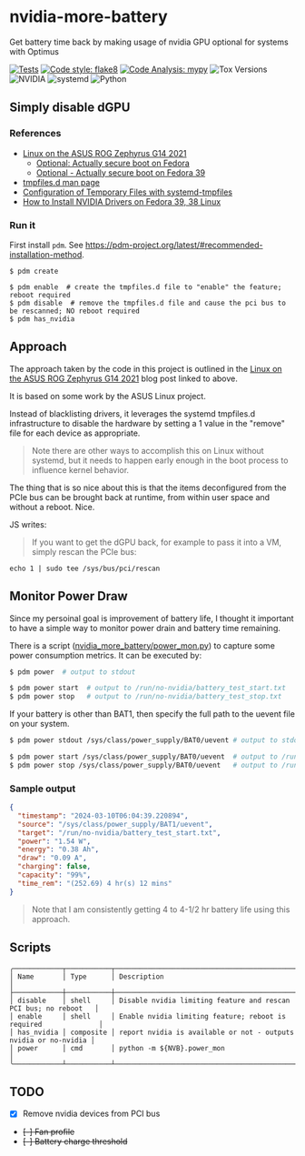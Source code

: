 # nvidia-more-battery
Get battery time back by making usage of nvidia GPU optional for systems with Optimus

[![Tests](https://github.com/klmcwhirter/nvidia-more-battery/actions/workflows/tests.yml/badge.svg)](https://github.com/klmcwhirter/nvidia-more-battery/actions/)
[![Code style: flake8](https://img.shields.io/badge/code%20style-flake8-green.svg)](https://github.com/pycqa/flake8)
[![Code Analysis: mypy](https://img.shields.io/badge/code%20analysis-mypy-blue.svg)](https://github.com/python/mypy)
![Tox Versions](https://img.shields.io/badge/tox-v4-yellowgreen)
![NVIDIA](https://img.shields.io/badge/nvidia-optimus-76B900?logo=NVIDIA)
![systemd](https://img.shields.io/badge/linux-systemd-FCC624?logo=Linux)
![Python](https://img.shields.io/python/required-version-toml?tomlFilePath=https%3A%2F%2Fraw.githubusercontent.com%2Fklmcwhirter%2Fnvidia-more-battery%2Fmaster%2Fpyproject.toml&logo=Python)

## Simply disable dGPU

### References
* [Linux on the ASUS ROG Zephyrus G14 2021](https://blog.nil.im/?7b)
  - [Optional: Actually secure boot on Fedora](https://blog.nil.im/?7a)
  - [Optional - Actually secure boot on Fedora 39](https://blog.nil.im/?80)
* [tmpfiles.d man page](https://www.freedesktop.org/software/systemd/man/latest/tmpfiles.d.html)
* [Configuration of Temporary Files with systemd-tmpfiles](https://www.baeldung.com/linux/systemd-tmpfiles-configure-temporary-files)
* [How to Install NVIDIA Drivers on Fedora 39, 38 Linux](https://www.linuxcapable.com/how-to-install-nvidia-drivers-on-fedora-linux/)

### Run it

First install `pdm`. See https://pdm-project.org/latest/#recommended-installation-method.

```
$ pdm create

$ pdm enable  # create the tmpfiles.d file to "enable" the feature; reboot required
$ pdm disable  # remove the tmpfiles.d file and cause the pci bus to be rescanned; NO reboot required
$ pdm has_nvidia
```

## Approach

The approach taken by the code in this project is outlined in the [Linux on the ASUS ROG Zephyrus G14 2021](https://blog.nil.im/?7b) blog post linked to above.

It is based on some work by the ASUS Linux project.

Instead of blacklisting drivers, it leverages the systemd tmpfiles.d infrastructure to disable the hardware by setting a 1 value in the "remove" file for each device as appropriate.

> Note there are other ways to accomplish this on Linux without systemd, but it needs to happen early enough in the boot process to influence kernel behavior.

The thing that is so nice about this is that the items deconfigured from the PCIe bus can be brought back at runtime, from within user space and without a reboot. Nice.

JS writes:
> If you want to get the dGPU back, for example to pass it into a VM, simply rescan the PCIe bus:

`echo 1 | sudo tee /sys/bus/pci/rescan`

## Monitor Power Draw

Since my persoinal goal is improvement of battery life, I thought it important to have a simple way to monitor power drain and battery time remaining.

There is a script ([nvidia_more_battery/power_mon.py](nvidia_more_battery/power_mon.py)) to capture some power consumption metrics. It can be executed by:

```bash
$ pdm power  # output to stdout

$ pdm power start  # output to /run/no-nvidia/battery_test_start.txt
$ pdm power stop   # output to /run/no-nvidia/battery_test_stop.txt

```

If your battery is other than BAT1, then specify the full path to the uevent file on your system.

```bash
$ pdm power stdout /sys/class/power_supply/BAT0/uevent # output to stdout

$ pdm power start /sys/class/power_supply/BAT0/uevent  # output to /run/no-nvidia/battery_test_start.txt
$ pdm power stop /sys/class/power_supply/BAT0/uevent   # output to /run/no-nvidia/battery_test_stop.txt

```

### Sample output

```json
{
  "timestamp": "2024-03-10T06:04:39.220894",
  "source": "/sys/class/power_supply/BAT1/uevent",
  "target": "/run/no-nvidia/battery_test_start.txt",
  "power": "1.54 W",
  "energy": "0.38 Ah",
  "draw": "0.09 A",
  "charging": false,
  "capacity": "99%",
  "time_rem": "(252.69) 4 hr(s) 12 mins"
}
```
> Note that I am consistently getting 4 to 4-1/2 hr battery life using this approach.

## Scripts

```
╭────────────┬───────────┬─────────────────────────────────────────────────────────────────╮
│ Name       │ Type      │ Description                                                     │
├────────────┼───────────┼─────────────────────────────────────────────────────────────────┤
│ disable    │ shell     │ Disable nvidia limiting feature and rescan PCI bus; no reboot   │
│ enable     │ shell     │ Enable nvidia limiting feature; reboot is required              │
│ has_nvidia │ composite │ report nvidia is available or not - outputs nvidia or no-nvidia │
│ power      │ cmd       │ python -m ${NVB}.power_mon                                      │
╰────────────┴───────────┴─────────────────────────────────────────────────────────────────╯
```

## TODO
- [X] Remove nvidia devices from PCI bus
- ~~[-] Fan profile~~
- ~~[-] Battery charge threshold~~
